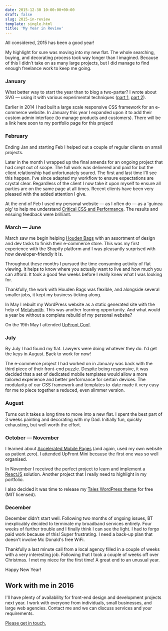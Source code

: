 ```yaml
---
date: 2015-12-30 10:00:00+00:00
draft: false
slug: 2015-in-review
template: single.html
title: 'My Year in Review'
---
```


All considered, 2015 has been a good year!

My highlight for sure was moving into my new flat. The whole searching, buying, and decorating process took way longer than I imagined. Because of this I didn’t take on as many large projects, but I did manage to find enough freelance work to keep me going.

### January

What better way to start the year than to blog a two-parter? I wrote about SVG — using it with various experimental techniques ([part 1](/2015/01/26/use-svg-part-1/), [part 2](/2015/01/30/use-svg-part-2/)).

Earlier in 2014 I had built a large scale responsive CSS framework for an e-commerce website. In January this year I expanded upon it to add their custom admin interface (to manage products and customers). There will be a link here soon to my portfolio page for this project!

### February

Ending Jan and starting Feb I helped out a couple of regular clients on small projects.

Later in the month I wrapped up the final amends for an ongoing project that had crept out of scope. The full work was delivered and paid for but the client relationship had unfortunately soured. The first and last time I'll see this happen. I've since adapted my workflow to ensure expectations are crystal clear. Regardless of the client I now take it upon myself to ensure all parties are on the same page at all times. Recent clients have been very pleased with the added attention I give.

At the end of Feb I used my personal website — as I often do — as a 'guinea pig' to help me understand [Critical CSS and Performance](/2015/02/19/critical-css-and-performance/). The results and ensuing feedback were brilliant.

### March — June

March saw me begin helping [Houden Bags](/2015/03/18/responsive-design-for-houden/) with an assortment of design and dev tasks to finish their e-commerce store. This was my first experience with the Shopify platform and I was pleasantly surprised with how developer-friendly it is.

Throughout these months I pursued the time consuming activity of flat viewing. It helps to know where you actually want to live and how much you can afford. It took a good few weeks before I really knew what I was looking for.

Thankfully, the work with Houden Bags was flexible, and alongside several smaller jobs, it kept my business ticking along.

In May I rebuilt my WordPress website as a static generated site with the help of [Metalsmith](/2015/05/11/wordpress-to-metalsmith/). This was another learning opportunity. And what would a year be without a complete rebuild of my personal website?

On the 19th May I attended [UpFront Conf](http://lanyrd.com/2015/upfrontconf/).

### July

By July I had found my flat. Lawyers were doing whatever they do. I'd get the keys in August. Back to work for now!

The e-commerce project I had worked on in January was back with the third piece of their front-end puzzle. Despite being responsive, it was decided that a set of dedicated mobile templates would allow a more tailored experience and better performance for certain devices. The modularity of our CSS framework and templates to-date made it very easy for me to piece together a reduced, even slimmer version.

### August

Turns out it takes a long time to move into a new flat. I spent the best part of 3 weeks painting and decorating with my Dad. Initially fun, quickly exhausting, but well worth the effort.

### October — November

I learned about [Accelerated Mobile Pages](/2015/10/20/accelerated-mobile-pages/) (and again, used my own website as patient zero). I attended UpFront Mini because the first one was so well organised.

In November I received the perfect project to learn and implement a [ReactJS](https://facebook.github.io/react/) solution. Another project that I really need to highlight in my portfolio.

I also decided it was time to release my [Tales WordPress theme](/2015/11/12/tales-wordpress-theme-now-free/) for free (MIT licensed).

### December

December didn’t start well. Following two months of ongoing issues, BT inexplicably decided to terminate my broadband services entirely. Four weeks of further trouble and I finally think I can see the light. I had to forgo paid work because of this! Super frustrating. I need a back-up plan that doesn't involve Mc Donald's free WiFi.

Thankfully a last minute call from a local agency filled in a couple of weeks with a very interesting job. Following that I took a couple of weeks off over Christmas. I met my niece for the first time! A great end to an unusual year.

Happy New Year!

## Work with me in 2016

I'll have plenty of availability for front-end design and development projects next year. I work with everyone from individuals, small businesses, and large web agencies. Contact me and we can discuss services and your requirements.

[Please get in touch.](/contact/)
